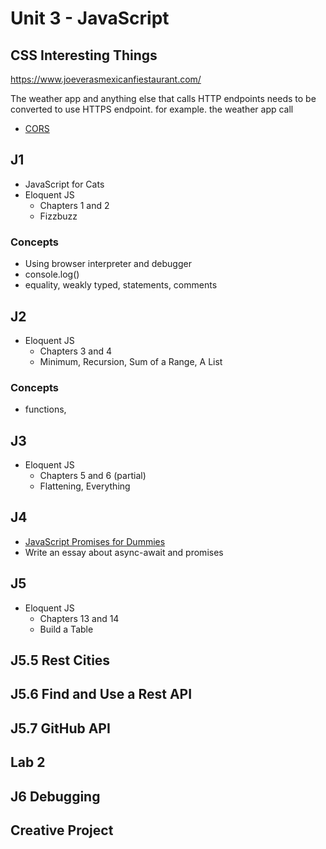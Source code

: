 # Unit 3 - JavaScript

## CSS Interesting Things

https://www.joeverasmexicanfiestaurant.com/

The weather app and anything else that calls HTTP endpoints needs to be converted to use HTTPS endpoint.
for example. the weather app call

- [CORS](https://developer.mozilla.org/en-US/docs/Web/HTTP/CORS)

## J1

- JavaScript for Cats
- Eloquent JS
  - Chapters 1 and 2
  - Fizzbuzz

### Concepts

- Using browser interpreter and debugger
- console.log()
- equality, weakly typed, statements, comments

## J2

- Eloquent JS
  - Chapters 3 and 4
  - Minimum, Recursion, Sum of a Range, A List

### Concepts

- functions,

## J3

- Eloquent JS
  - Chapters 5 and 6 (partial)
  - Flattening, Everything

## J4

- [JavaScript Promises for Dummies](https://scotch.io/tutorials/javascript-promises-for-dummies)
- Write an essay about async-await and promises

## J5

- Eloquent JS
  - Chapters 13 and 14
  - Build a Table

## J5.5 Rest Cities

## J5.6 Find and Use a Rest API

## J5.7 GitHub API

## Lab 2

## J6 Debugging

## Creative Project
